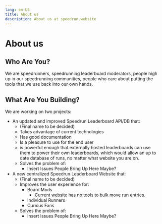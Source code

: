 ```yaml
---
lang: en-US
title: About us
description: About us at speedrun.website
---
```


# About us

## Who Are You?
We are speedrunners, speedrunning leaderboard moderators, people high up in our speedrunning communities, people who care about putting the tools that we use back into our own hands.

## What Are You Building?
We are working on two projects:
* An updated and improved Speedrun Leaderboard API/DB that:
  * (Final name to be decided)
  * Takes advantage of current technologies
  * Has good documentation
  * Is a pleasure to use for the end user
  * is powerful enough that externally hosted leaderboards can use them to power their own leaderboards, which would allow an up to date database of runs, no matter what website you are on.
  * Solves the problem of:
    * Insert Issues People Bring Up Here Maybe?
* A new centralized Speedrun Leaderboard Website that:
  * (Final name to be decided)
  * Improves the user experience for:
    * Board Mods
      * Current website has no tools to bulk move run entries.
    * Individual Runners
    * Curious Fans
  * Solves the problem of:
    * Insert Issues People Bring Up Here Maybe?
